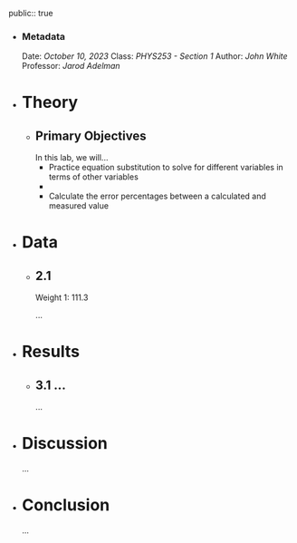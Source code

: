 public:: true

- ### Metadata
  Date: *October 10, 2023*
  Class: *PHYS253 - Section 1*
  Author: *John White*
  Professor: *Jarod Adelman*
- # Theory
	- ## Primary Objectives
	  In this lab, we will...
	  * Practice equation substitution to solve for different variables in terms of other variables
	  * 
	  * Calculate the error percentages between a calculated and measured value
- # Data
	- ## 2.1
	  Weight 1: 111.3
	  
	  ...
- # Results
	- ## 3.1 ...
	  ...
- # Discussion
  ...
- # Conclusion
  ...